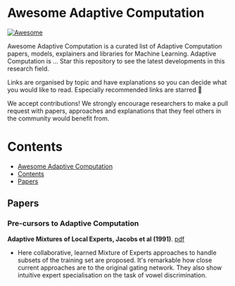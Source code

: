 # Awesome Adaptive Computation

[![Awesome](https://awesome.re/badge.svg)](https://awesome.re)

Awesome Adaptive Computation is a curated list of Adaptive Computation papers, models, explainers and libraries for Machine Learning.
Adaptive Computation is ...
Star this repository to see the latest developments in this research field.

Links are organised by topic and have explanations so you can decide what you would like to read. Especially recommended links are starred 🌟

We accept contributions! We strongly encourage researchers to make a pull request with papers, approaches and explanations that they feel others in the community would benefit from.

# Contents

- [Awesome Adaptive Computation](#awesome-adaptive-computation)
- [Contents](#contents)
- [Papers](#papers)
  <!-- - [Algorithm](#algorithm) -->
  <!-- - [System](#system)
  - [Application](#application) -->
  <!-- - [Open-Source System](#open-source-system) -->

## Papers

### Pre-cursors to Adaptive Computation

**Adaptive Mixtures of Local Experts, Jacobs et al (1991)**. [pdf](https://www.cs.toronto.edu/~hinton/absps/jjnh91.pdf)

- Here collaborative, learned Mixture of Experts approaches to handle subsets of the training set are proposed. It's remarkable how close current approaches are to the original gating network. They also show intuitive expert specialisation on the task of vowel discrimination.
